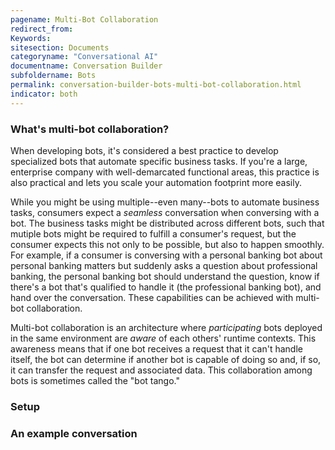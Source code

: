 ```yaml
---
pagename: Multi-Bot Collaboration
redirect_from:
Keywords:
sitesection: Documents
categoryname: "Conversational AI"
documentname: Conversation Builder
subfoldername: Bots
permalink: conversation-builder-bots-multi-bot-collaboration.html
indicator: both
---
```


### What's multi-bot collaboration?

When developing bots, it's considered a best practice to develop specialized bots that automate specific business tasks. If you're a large, enterprise company with well-demarcated functional areas, this practice is also practical and lets you scale your automation footprint more easily.

While you might be using multiple--even many--bots to automate business tasks, consumers expect a *seamless* conversation when conversing with a bot. The business tasks might be distributed across different bots, such that mutiple bots might be required to fulfill a consumer's request, but the consumer expects this not only to be possible, but also to happen smoothly. For example, if a consumer is conversing with a personal banking bot about personal banking matters but suddenly asks a question about professional banking, the personal banking bot should understand the question, know if there's a bot that's qualified to handle it (the professional banking bot), and hand over the conversation. These capabilities can be achieved with multi-bot collaboration.

Multi-bot collaboration is an architecture where *participating* bots deployed in the same environment are *aware* of each others' runtime contexts. This awareness means that if one bot receives a request that it can't handle itself, the bot can determine if another bot is capable of doing so and, if so, it can transfer the request and associated data. This collaboration among bots is sometimes called the "bot tango."

### Setup


### An example conversation